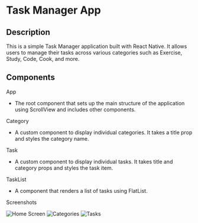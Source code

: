 # Task Manager App

## Description

This is a simple Task Manager application built with React Native. It allows users to manage their tasks across various categories such as Exercise, Study, Code, Cook, and more.

## Components

App
- The root component that sets up the main structure of the application using ScrollView and includes other components.

Category
- A custom component to display individual categories. It takes a title prop and styles the category name.

Task
- A custom component to display individual tasks. It takes title and category props and styles the task item.

TaskList
- A component that renders a list of tasks using FlatList.

Screenshots

![Home Screen](screenshots/home.png)
![Categories](screenshots/categories.png)
![Tasks](screenshots/tasks.png)
